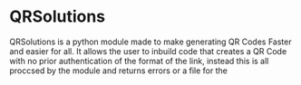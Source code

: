 # QRSolutions
QRSolutions is a python module made to make generating QR Codes Faster and easier for all. It allows the user to inbuild code that creates a QR Code with no prior authentication of the format of the link, instead this is all proccsed by the module and returns errors or a file for the 